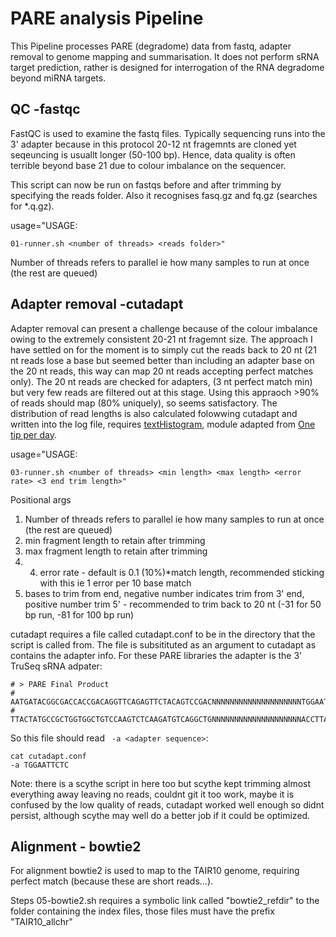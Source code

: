 # PARE analysis Pipeline

This Pipeline processes PARE (degradome) data from fastq, adapter removal to genome mapping and summarisation. It does not perform sRNA target prediction, rather is designed for interrogation of the RNA degradome beyond miRNA targets.

## QC -fastqc

FastQC is used to examine the fastq files.  Typically sequencing runs into the 3' adapter because in this protocol 20-12 nt fragemnts are cloned yet seqeuncing is usuallt longer (50-100 bp).  Hence, data quality is often terrible beyond base 21 due to colour imbalance on the sequencer.

This script can now be run on fastqs before and after trimming by specifying the reads folder. Also it recognises fasq.gz and fq.gz (searches for *.q.gz).

usage="USAGE:

```01-runner.sh <number of threads> <reads folder>"```

Number of threads refers to parallel ie how many samples to run at once (the rest are queued)


## Adapter removal -cutadapt

Adapter removal can present a challenge because of the colour imbalance owing to the extremely consistent 20-21 nt fragemnt size. The approach I have settled on for the moment is to simply cut the reads back to 20 nt (21 nt reads lose a base but seemed better than including an adapter base on the 20 nt reads, this way can map 20 nt reads accepting perfect matches only). The 20 nt reads are checked for adapters, (3 nt perfect match min) but very few reads are filtered out at this stage. Using this appraoch >90% of reads should map (80% uniquely), so seems satisfactory. The distribution of read lengths is also calculated folowwing cutadapt and written into the log file, requires [textHistogram](http://hgdownload.cse.ucsc.edu/admin/exe/linux.x86_64/textHistogram), module adapted from [One tip per day](http://onetipperday.blogspot.com.au/2012/05/simple-way-to-get-reads-length.html).

usage="USAGE:

```03-runner.sh <number of threads> <min length> <max length> <error rate> <3 end trim length>"```

Positional args

1. Number of threads refers to parallel ie how many samples to run at once (the rest are queued)
2. min fragment length to retain after trimming
3. max fragment length to retain after trimming
4. 4. error rate - default is 0.1 (10%)*match length, recommended sticking with this ie 1 error per 10 base match
5. bases to trim from end, negative number indicates trim from 3' end, positive number trim 5' - recommended to trim back to 20 nt (-31 for 50 bp run, -81 for 100 bp run)

cutadapt requires a file called cutadapt.conf to be in the directory that the script is called from.  The file is subsitituted as an argument to cutadapt as contains the adapter info.  For these PARE libraries the adapter is the 3' TruSeq sRNA adpater:

```
# > PARE Final Product
# AATGATACGGCGACCACCGACAGGTTCAGAGTTCTACAGTCCGACNNNNNNNNNNNNNNNNNNNNTGGAATTCTCGGGTGCCAAGGAACTCCAGTCACNNNNNNATCTCGTATGCCGTCTTCTGCTTG
# TTACTATGCCGCTGGTGGCTGTCCAAGTCTCAAGATGTCAGGCTGNNNNNNNNNNNNNNNNNNNNACCTTAAGAGCCCACGGTTCCTTGAGGTCAGTGNNNNNNTAGAGCATACGGCAGAAGACGAAC
```

So this file should read ``` -a <adapter sequence>```:

```
cat cutadapt.conf 
-a TGGAATTCTC
```

Note: there is a scythe script in here too but scythe kept trimming almost everything away leaving no reads, couldnt git it too work, maybe it is confused by  the low quality of reads, cutadapt worked well enough so didnt persist, although scythe may well do a better job if it could be optimized.

## Alignment - bowtie2

For alignment bowtie2 is used to map to the TAIR10 genome, requiring perfect match (because these are short reads...). 

Steps 05-bowtie2.sh requires a symbolic link called "bowtie2_refdir" to the folder containing the index files, those files must have the prefix "TAIR10_allchr"


